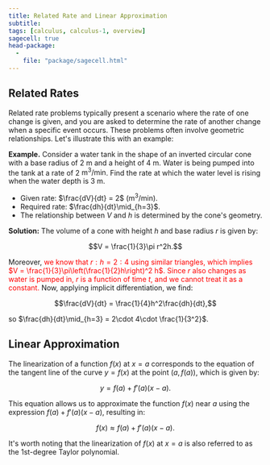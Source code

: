 ```yaml
---
title: Related Rate and Linear Approximation
subtitle: 
tags: [calculus, calculus-1, overview]
sagecell: true
head-package:
  -
    file: "package/sagecell.html"
---
```


## Related Rates

Related rate problems typically present a scenario where the rate of one change is given, and you are asked to determine the rate of another change when a specific event occurs. These problems often involve geometric relationships. Let's illustrate this with an example:

**Example.** Consider a water tank in the shape of an inverted circular cone with a base radius of 2 m and a height of 4 m. Water is being pumped into the tank at a rate of 2 $\text{m}^3/\text{min}$. Find the rate at which the water level is rising when the water depth is 3 m.

* Given rate: $\frac{dV}{dt} = 2$ ($\text{m}^3/\text{min}$).
* Required rate: $\frac{dh}{dt}\mid_{h=3}$.
* The relationship between $V$ and $h$ is determined by the cone's geometry.

**Solution:** The volume of a cone with height $h$ and base radius $r$ is given by:

$$V = \frac{1}{3}\pi r^2h.$$

Moreover, <span style="color:red;">we know that $r:h = 2:4$ using similar triangles, which implies $V = \frac{1}{3}\pi\left(\frac{1}{2}h\right)^2 h$. Since $r$ also changes as water is pumped in, $r$ is a function of time $t$, and we cannot treat it as a constant.</span> Now, applying implicit differentiation, we find:

$$\frac{dV}{dt} = \frac{1}{4}h^2\frac{dh}{dt},$$

so $\frac{dh}{dt}\mid_{h=3} = 2\cdot 4\cdot \frac{1}{3^2}$.

## Linear Approximation

The linearization of a function $f(x)$ at $x=a$ corresponds to the equation of the tangent line of the curve $y=f(x)$ at the point $(a,f(a))$, which is given by:

$$y = f(a) + f'(a)(x-a).$$

This equation allows us to approximate the function $f(x)$ near $a$ using the expression $f(a) + f'(a)(x-a)$, resulting in:

$$f(x)\approx f(a) + f'(a)(x-a).$$

It's worth noting that the linearization of $f(x)$ at $x=a$ is also referred to as the 1st-degree Taylor polynomial.